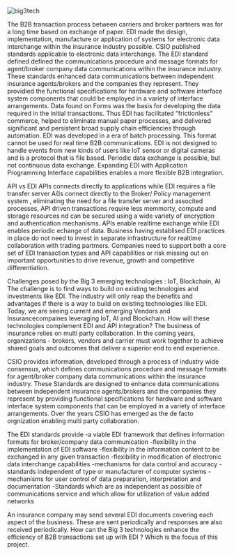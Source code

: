 ![big3tech](https://user-images.githubusercontent.com/70111758/193418421-d51e342f-722b-4a7e-9d55-1eb9625d8f8e.png)

The B2B transaction process between carriers and broker partners was for a long time based on exchange of paper.
EDI made the design, implementation, manufacture or application of systems for electronic data interchange within the insurance industry possible.
CSIO published standards applicable to electronic data interchange.
The EDI standard defined defined the communications procedure and message formats for agent/broker company data communications within the insurance industry.
These standards enhanced data communications between independent insurance agents/brokers and the companies they represent.
They providied the functional specifications for hardware and software interface system components that could be employed in a variety of interface arrangements.
Data found on Forms was the basis for developing the data required in the initial transactions.
Thus EDI has facilitated “frictionless” commerce, helped to eliminate manual paper processes, and delivered significant and persistent broad supply chain efficiencies through automation.
EDI was developed in a era of batch processing. This format cannot be used for real time B2B communications.
EDI is not designed to handle events from new kinds of users like IoT sensor or digital cameras and is a protocol that is file based.
Periodic data exchange is possible, but not continuous data exchange.
Expanding EDI with Application Programming Interface capabilities enables a more flexible B2B integration.


API vs EDI 
APIs connects directly to applications while EDI requires a file transfer server
A{Is connect directly to the Broker/ Policy management system , eliminating the need for a file transfer server and associted processes,
API driven transactions require less memmorty, compute and storage resources nd can be secured using a wide variety of encryption and authentication mechanisms.
APIs enable realtime exchange while EDI enables periodic echange of data.
Business having establised EDI practices in place do not need to invest in separate infrastructure for realtime collaboration with trading partmers.
Companies need to support both a core set of EDI transaction types and API capabilities or risk missing out on important opportunities to drive revenue, growth and competitive differentiation.

Challenges posed by the Big 3 emerging technologies : IoT, Blockchain, AI 
The challenge is to find ways to build on existing technologies and investments like EDI. The industry will only reap the benefits and advantages if there is a way to build on existing technologies like EDI. 
Today, we are seeing current and emerging Vendors and Insurancecompaines leveraging IoT, AI and Blockchain. How will these technologies complement EDI and API integration?
The business of insurance relies on multi party collaboration.
In the coming years, organizations - brokers, vendors and carrier must work together to achieve shared goals and outcomes that deliver a superior end to end experience.

CSIO provides information, developed through a process of industry wide consensus, which defines communications procedure and message formats for agent/broker company data communications within the insurance industry. These Standards are designed to enhance data communications between independent insurance agents/brokers and the companies they represent by providing functional specifications for hardware and software interface system components that can be employed in a variety of interface arrangements. Over the years CSIO has emerged as the de facto orgnization enabling multi party collaboration.

The EDI standards provide 
-a viable EDI framework that defines information formats for broker/company data communication
-flexibility in the implementation of EDI software
-flexibility in the information content to be exchanged in any given transaction
-flexibility in modification of electronic data interchange capabilities
-mechanisms for data control and accuracy
-standards independent of type or manufacturer of computer systems
-mechanisms for user control of data preparation, interpretation and documentation
-Standards which are as independent as possible of communications service and which allow for utilization of value added networks


An insurance company may send several EDI documents covering each aspect of the business. These are sent periodically and responses are also received periodically. 
How can the Big 3 technologies enhance the efficiency of B2B transactions set up with EDI ?
Which is the focus of this project. 
























